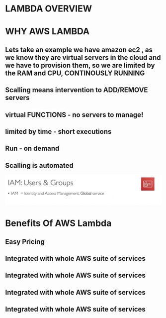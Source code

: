 # LAMBDA OVERVIEW

# WHY AWS LAMBDA

## Lets take an example we have amazon ec2 , as we know they are virtual servers in the cloud and we have to provision them, so we are limited by the RAM and CPU, CONTINOUSLY RUNNING

## Scalling means intervention to ADD/REMOVE servers

## virtual FUNCTIONS - no servers to manage!

## limited by time - short executions

## Run - on demand

## Scalling is automated

[![Slide 1](../Slides/Slide1.png)](../Slides/Slide1.png)

# Benefits Of AWS Lambda

## Easy Pricing

###

###

## Integrated with whole AWS suite of services

## Integrated with whole AWS suite of services

## Integrated with whole AWS suite of services

## Integrated with whole AWS suite of services
